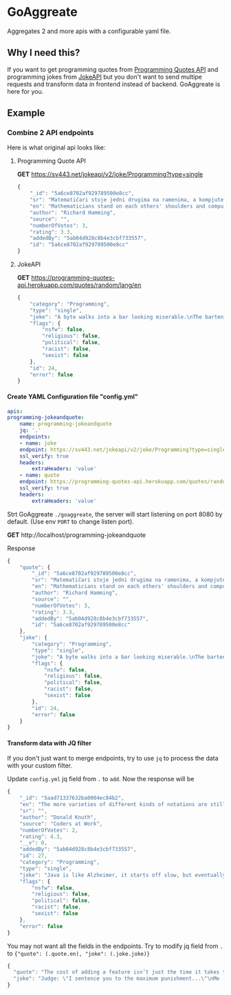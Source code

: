 # GoAggreate

Aggregates 2 and more apis with a configurable yaml file.

## Why I need this?

If you want to get programming quotes from [Programming Quotes API](https://github.com/skolakoda/programming-quotes-api) and programming jokes from [JokeAPI](https://sv443.net/jokeapi/v2) but you don't want to send multipe requests and transform data in frontend instead of backend. GoAggreate is here for you.

## Example

### Combine 2 API endpoints

Here is what original api looks like:

1. Programming Quote API

    **GET** https://sv443.net/jokeapi/v2/joke/Programming?type=single

    ```javascript
    {
        "_id": "5a6ce8702af929789500e8cc",
        "sr": "Matematičari stoje jedni drugima na ramenima, a kompjuterski naučnici stoje jedni drugima na prstima.",
        "en": "Mathematicians stand on each others' shoulders and computer scientists stand on each others' toes.",
        "author": "Richard Hamming",
        "source": "",
        "numberOfVotes": 3,
        "rating": 3.3,
        "addedBy": "5ab04d928c8b4e3cbf733557",
        "id": "5a6ce8702af929789500e8cc"
    }
    ```

2. JokeAPI

    **GET** https://programming-quotes-api.herokuapp.com/quotes/random/lang/en

    ```javascript
    {
        "category": "Programming",
        "type": "single",
        "joke": "A byte walks into a bar looking miserable.\nThe bartender asks him: \"What's wrong buddy?\"\n\"Parity error.\" he replies. \n\"Ah that makes sense, I thought you looked a bit off.\"",
        "flags": {
            "nsfw": false,
            "religious": false,
            "political": false,
            "racist": false,
            "sexist": false
        },
        "id": 24,
        "error": false
    }
    ```

#### Create YAML Configuration file \"config.yml\"

```yaml
apis:
programming-jokeandquote:
    name: programming-jokeandquote
    jq: '.'
    endpoints:
    - name: joke
    endpoint: https://sv443.net/jokeapi/v2/joke/Programming?type=single
    ssl_verify: true
    headers:
        extraHeaders: 'value'
    - name: quote
    endpoint: https://programming-quotes-api.herokuapp.com/quotes/random/lang/en
    ssl_verify: true
    headers:
        extraHeaders: 'value'

```

Strt GoAggreate `./goaggreate`, the server will start listening on port 8080 by default. (Use env `PORT` to change listen port).

**GET** http://localhost/programming-jokeandquote

Response

```javascript
{
    "quote": {
        "_id": "5a6ce8702af929789500e8cc",
        "sr": "Matematičari stoje jedni drugima na ramenima, a kompjuterski naučnici stoje jedni drugima na prstima.",
        "en": "Mathematicians stand on each others' shoulders and computer scientists stand on each others' toes.",
        "author": "Richard Hamming",
        "source": "",
        "numberOfVotes": 3,
        "rating": 3.3,
        "addedBy": "5ab04d928c8b4e3cbf733557",
        "id": "5a6ce8702af929789500e8cc"
    },
    "joke": {
        "category": "Programming",
        "type": "single",
        "joke": "A byte walks into a bar looking miserable.\nThe bartender asks him: \"What's wrong buddy?\"\n\"Parity error.\" he replies. \n\"Ah that makes sense, I thought you looked a bit off.\"",
        "flags": {
            "nsfw": false,
            "religious": false,
            "political": false,
            "racist": false,
            "sexist": false
        },
        "id": 24,
        "error": false
    }
}
```

#### Transform data with JQ filter

If you don't just want to merge endpoints, try to use `jq` to process the data with your custom filter.

Update `config.yml` jq field from `.` to `add`. Now the response will be

```javascript
{
    "_id": "5aad71337632ba0004ec84b2",
    "en": "The more varieties of different kinds of notations are still useful — don’t only read the people who code like you.",
    "sr": "",
    "author": "Donald Knuth",
    "source": "Coders at Work",
    "numberOfVotes": 2,
    "rating": 4.3,
    "__v": 0,
    "addedBy": "5ab04d928c8b4e3cbf733557",
    "id": 27,
    "category": "Programming",
    "type": "single",
    "joke": "Java is like Alzheimer, it starts off slow, but eventually, your memory is gone.",
    "flags": {
        "nsfw": false,
        "religious": false,
        "political": false,
        "racist": false,
        "sexist": false
    },
    "error": false
}
```

You may not want all the fields in the endpoints. Try to modify jq field from `.` to `{"quote": (.quote.en), "joke": (.joke.joke)}`

```javascript
{
  "quote": "The cost of adding a feature isn’t just the time it takes to code it. The cost also includes the addition of an obstacle to future expansion. The trick is to pick the features that don’t fight each other.",
  "joke": "Judge: \"I sentence you to the maximum punishment...\"\nMe (thinking): \"Please be death, please be death...\"\nJudge: \"Learn Java!\"\nMe: \"Damn.\""
}
```
